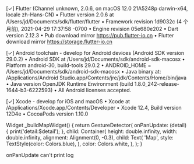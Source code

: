 [✓] Flutter (Channel unknown, 2.0.6, on macOS 12.0 21A5248p darwin-x64, locale zh-Hans-CN)
• Flutter version 2.0.6 at /Users/jd/Documents/sdk/flutter/flutter
• Framework revision 1d9032c (4 个月前), 2021-04-29 17:37:58 -0700
• Engine revision 05e680e202
• Dart version 2.12.3
• Pub download mirror https://pub.flutter-io.cn
• Flutter download mirror https://storage.flutter-io.cn

[✓] Android toolchain - develop for Android devices (Android SDK version 29.0.2)
• Android SDK at /Users/jd/Documents/sdk/android-sdk-macosx
• Platform android-30, build-tools 29.0.2
• ANDROID_HOME = /Users/jd/Documents/sdk/android-sdk-macosx
• Java binary at: /Applications/Android Studio.app/Contents/jre/jdk/Contents/Home/bin/java
• Java version OpenJDK Runtime Environment (build 1.8.0_242-release-1644-b3-6222593)
• All Android licenses accepted.

[✓] Xcode - develop for iOS and macOS
• Xcode at /Applications/Xcode.app/Contents/Developer
• Xcode 12.4, Build version 12D4e
• CocoaPods version 1.10.0



Widget _buildMapWidget() {
    return GestureDetector(
      onPanUpdate: (detail) {
        print('detail:$detail');
      },
      child: Container(
        height: double.infinity,
        width: double.infinity,
        alignment: Alignment(0, -0.3),
        child: Text(
          'Map',
          style: TextStyle(color: Colors.blue),
        ),
        color: Colors.white,
      ),
    );
  }
  
  
onPanUpdate can't print log
